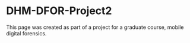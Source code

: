 # DHM-DFOR-Project2
This page was created as part of a project for a graduate course, mobile digital forensics.
